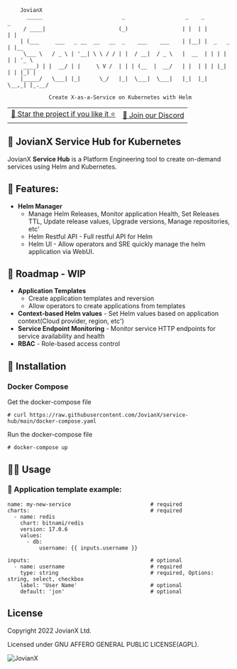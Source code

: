 ```
    JovianX
      _____                         _                   _    _           _
     / ____|                       (_)                 | |  | |         | |
    | (___     ___   _ __  __   __  _    ___    ___    | |__| |  _   _  | |__
     \___ \   / _ \ | '__| \ \ / / | |  / __|  / _ \   |  __  | | | | | | '_ \
     ____) | |  __/ | |     \ V /  | | | (__  |  __/   | |  | | | |_| | | |_) |
    |_____/   \___| |_|      \_/   |_|  \___|  \___|   |_|  |_|  \__,_| |_.__/
   
             Create X-as-a-Service on Kubernetes with Helm
```

<table><tbody><tr><td><a href="https://github.com/JovianX/service-hub/stargazers">🤩 Star the project if you like it ⭐</a></td><td><a href="https://discord.gg/sAWBJxrh">💬 Join our Discord</a></td></tr></tbody></table>

## 🌉 JovianX Service Hub for Kubernetes

JovianX **Service Hub** is a Platform Engineering tool to create on-demand services using Helm and Kubernetes.

## 🦄 Features:

*   **Helm Manager**
    *   Manage Helm Releases, Monitor application Health, Set Releases TTL, Update release values, Upgrade versions, Manage repositories, etc'
    *   Helm Restful API - Full restful API for Helm
    *   Helm UI - Allow operators and SRE quickly manage the helm application via WebUI.

## 🚀 Roadmap - WIP

*   **Application Templates**
    *   Create application templates and reversion
    *   Allow operators to create applications from templates
*   **Context-based Helm values** - Set Helm values based on application context(Cloud provider, region, etc')
*   **Service Endpoint Monitoring** - Monitor service HTTP endpoints for service availability and health
*   **RBAC** - Role-based access control 

## 👷 Installation

### Docker Compose

Get the docker-compose file

```shell
# curl https://raw.githubusercontent.com/JovianX/service-hub/main/docker-compose.yaml
```

Run the docker-compose file 

```shell
# docker-compose up
```

## 🤽‍♀️ Usage

### 🍱 Application template example:

```text
name: my-new-service						 # required
charts:                                      # required
  - name: redis
    chart: bitnami/redis
    version: 17.0.6
    values:
      - db:
          username: {{ inputs.username }}

inputs:                                      # optional
  - name: username                           # required
    type: string                             # required, Options: string, select, checkbox
    label: 'User Name'                       # optional
    default: 'jon'                           # optional  
```

## License

Copyright 2022 JovianX Ltd.

Licensed under GNU AFFERO GENERAL PUBLIC LICENSE(AGPL).

![JovianX](https://jovianx.com/wp-content/uploads/2021/05/Logo2-2.png)
